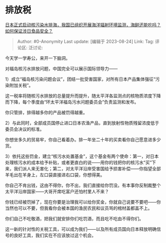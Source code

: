 # 排放税
[日本正式启动核污染水排海，我国已组织开展海洋辐射环境监测，海鲜还能吃吗？如何保证涉日食品安全？](https://www.zhihu.com/question/618895483/answer/3180343547)

> Author: #0-Anonymity
> Last update: [编辑于 2023-08-24]
> Link:
> Tag:
> 评论区:
> 泛讨论:

今天学一学寿公，来开一下脑洞。

对福岛核污水排放问题，中国完全可以展示国际领导力——

1）成立“福岛核污染问题会议”，团结一批受害国家，对所有日本产品集体强征“污染附加关税”。

这一税率将随核污水排放的总量提升而提升，随太平洋各监测点的核物质浓度下降而下降，每个季度由“环太平洋福岛污水问题委员会”负责监测和发布。

你只管排，排得越多你的产品被罚得越重。

2）与此同时，全部成员国停止进口日本农渔产品，直到放射性物质残留浓度低于委员会决议的标准。

你想坐多久的贸易牢，你自己看着办。排一年坐二十年的买卖看你自己愿意进多少货。

3）依托这些罚金，建立“核污水处置基金”，这个基金有两个使命：第一，对日本处理核污水的成本给予补贴，或者更直白的说——用你的钱把你的核污水“买”下来，我们派人来无害化；第二，对太平洋沿岸受害国给予损害补偿——你指望全部羊毛出在羊身上，左口袋直接进右口袋，你想得美。

你自己不肯出钱，这由不得你，你不出，我们直接给你罚没。有本事你反制裁整个太平洋沿岸国家——大哥开席吃富户还怕村里人不来？

你钱已经被罚掉了，现在你要是治理我可以给你奖金，你就自己说要不要吧——你当然也可以不要，但我看你会被本国的渔民农民和议员骂的棺材盖都盖不上。

你们自己不吃敬酒，把我们就安排你们吃罚酒，而且吃不吃由不得你们。

这一新的针对性的关税工具，可以成为我们——以及所有成员国向日本释放明确信号的良好工具，我们实在不应该放过这个机会。